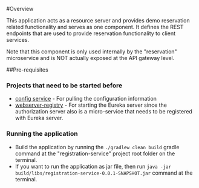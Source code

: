 #Overview

This application acts as a resource server and provides demo reservation related functionality and serves as one component. It defines the REST endpoints that are used to provide reservation functionality to client services.

Note that this component is only used internally by the "reservation" microservice and is NOT actually exposed at the API gateway level.

##Pre-requisites

### Projects that need to be started before
* [config service](/../config-service/README.md) - For pulling the configuration information
* [webserver-registry](/../eureka-service/README.md) - For starting the Eureka server since the authorization server also is a micro-service that needs to be registered with Eureka server.    

### Running the application
* Build the application by running the `./gradlew clean build` gradle command at the "registration-service" project root folder	on the terminal.
* If you want to run the application as jar file, then run `java -jar build/libs/registration-service-0.0.1-SNAPSHOT.jar` command at the terminal.
